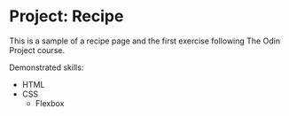 # Project: Recipe

This is a sample of a recipe page and the first exercise following The Odin Project course.

Demonstrated skills:
- HTML
- CSS
    - Flexbox